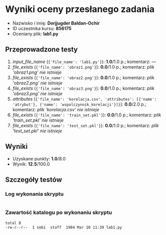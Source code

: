 # Wyniki oceny przesłanego zadania

* Nazwisko i imię: **Dorjjugder Baldan-Ochir**
* ID uczestnika kursu: **856175**
* Oceniany plik: **lab1.py**

## Przeprowadzone testy

1.  *input_file_name* (`{'file_name': 'lab1.py'}`): **1.0**/1.0 p.; komentarz: *—*
2.  *file_exists* (`{'file_name': 'obraz1.png'}`): **0.0**/1.0 p.; komentarz: *plik 'obraz1.png' nie istnieje*
3.  *file_exists* (`{'file_name': 'obraz2.png'}`): **0.0**/1.0 p.; komentarz: *plik 'obraz2.png' nie istnieje*
4.  *file_exists* (`{'file_name': 'obraz3.png'}`): **0.0**/1.0 p.; komentarz: *plik 'obraz3.png' nie istnieje*
5.  *attributes* (`{'file_name': 'korelacja.csv', 'attributes': [{'name': 'atrybut'}, {'name': 'wspolczynnik_korelacji'}]}`): **0.0**/2.0 p.; komentarz: *plik 'korelacja.csv' nie istnieje*
6.  *file_exists* (`{'file_name': 'train_set.pkl'}`): **0.0**/1.0 p.; komentarz: *plik 'train_set.pkl' nie istnieje*
7.  *file_exists* (`{'file_name': 'test_set.pkl'}`): **0.0**/1.0 p.; komentarz: *plik 'test_set.pkl' nie istnieje*

## Wyniki

* Uzyskane punkty: **1.0**/8.0
* Wynik: **12.5**/100.0

## Szczegóły testów

### Log wykonania skryptu

```

```

### Zawartość katalogu po wykonaniu skryptu

```
total 8
-rw-r--r--  1 sebi  staff  1984 Mar 10 11:39 lab1.py

```


